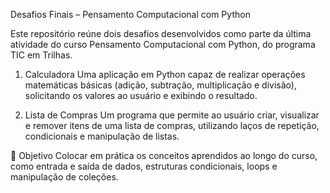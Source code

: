 Desafios Finais – Pensamento Computacional com Python

Este repositório reúne dois desafios desenvolvidos como parte da última atividade do curso Pensamento Computacional com Python, do programa TIC em Trilhas.

1. Calculadora
Uma aplicação em Python capaz de realizar operações matemáticas básicas (adição, subtração, multiplicação e divisão), solicitando os valores ao usuário e exibindo o resultado.

2. Lista de Compras
Um programa que permite ao usuário criar, visualizar e remover itens de uma lista de compras, utilizando laços de repetição, condicionais e manipulação de listas.

🎯 Objetivo
Colocar em prática os conceitos aprendidos ao longo do curso, como entrada e saída de dados, estruturas condicionais, loops e manipulação de coleções.
